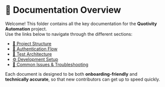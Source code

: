 # 🧭 Documentation Overview

Welcome! This folder contains all the key documentation for the **Quotivity Automation** project.  
Use the links below to navigate through the different sections:

- [📂 Project Structure](docs/01_PROJECT_STRUCTURE.md)
- [🔐 Authentication Flow](docs/02_AUTHENTICATION_FLOW.md)
- [🧪 Test Architecture](docs/03_TEST_ARCHITECTURE.md)
- [⚙️ Development Setup](docs/04_DEVELOPMENT_SETUP.md)
- [🐞 Common Issues & Troubleshooting](docs/05_COMMON_ISSUES.md)

Each document is designed to be both **onboarding-friendly** and **technically accurate**, so that new contributors can get up to speed quickly.
